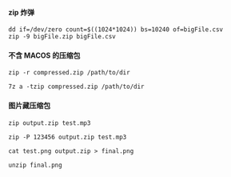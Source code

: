 #### zip 炸弹
```
dd if=/dev/zero count=$((1024*1024)) bs=10240 of=bigFile.csv
zip -9 bigFile.zip bigFile.csv
```

#### 不含 MACOS 的压缩包
```
zip -r compressed.zip /path/to/dir

7z a -tzip compressed.zip /path/to/dir
```

#### 图片藏压缩包
```
zip output.zip test.mp3

zip -P 123456 output.zip test.mp3

cat test.png output.zip > final.png

unzip final.png
```